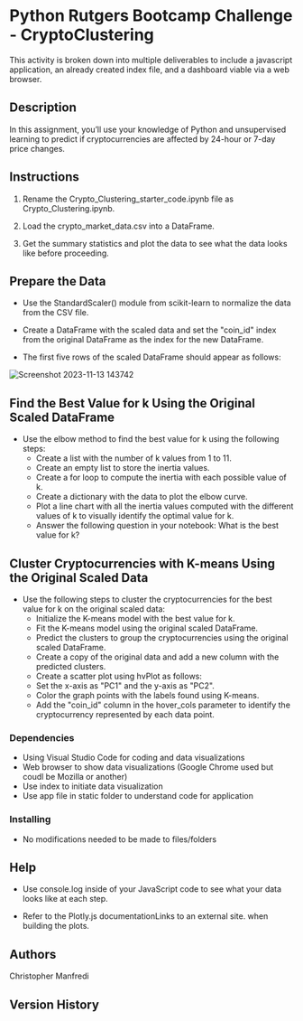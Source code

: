 # Python Rutgers Bootcamp Challenge - CryptoClustering

This activity is broken down into multiple deliverables to include a javascript application, an already created index file, and a dashboard viable via a web browser. 

## Description

In this assignment, you’ll use your knowledge of Python and unsupervised learning to predict if cryptocurrencies are affected by 24-hour or 7-day price changes.

## Instructions

1. Rename the Crypto_Clustering_starter_code.ipynb file as Crypto_Clustering.ipynb.

2. Load the crypto_market_data.csv into a DataFrame.

3. Get the summary statistics and plot the data to see what the data looks like before proceeding.

## Prepare the Data

* Use the StandardScaler() module from scikit-learn to normalize the data from the CSV file.

* Create a DataFrame with the scaled data and set the "coin_id" index from the original DataFrame as the index for the new DataFrame.

- The first five rows of the scaled DataFrame should appear as follows:

![Screenshot 2023-11-13 143742](https://github.com/Connextstrategy/CryptoClustering/assets/18508699/e2ee7df3-1d4a-4561-a19a-6dc1627fd9c5)

## Find the Best Value for k Using the Original Scaled DataFrame

* Use the elbow method to find the best value for k using the following steps:
  * Create a list with the number of k values from 1 to 11.
  * Create an empty list to store the inertia values.
  * Create a for loop to compute the inertia with each possible value of k.
  * Create a dictionary with the data to plot the elbow curve.
  * Plot a line chart with all the inertia values computed with the different values of k to visually identify the optimal value for k.
  * Answer the following question in your notebook: What is the best value for k?
 
 ## Cluster Cryptocurrencies with K-means Using the Original Scaled Data


* Use the following steps to cluster the cryptocurrencies for the best value for k on the original scaled data:
  * Initialize the K-means model with the best value for k.
  * Fit the K-means model using the original scaled DataFrame.
  * Predict the clusters to group the cryptocurrencies using the original scaled DataFrame.
  * Create a copy of the original data and add a new column with the predicted clusters.
  * Create a scatter plot using hvPlot as follows:
   *  Set the x-axis as "PC1" and the y-axis as "PC2".
   *  Color the graph points with the labels found using K-means.
   *  Add the "coin_id" column in the hover_cols parameter to identify the cryptocurrency represented by each data point.
 

### Dependencies

* Using Visual Studio Code for coding and data visualizations
* Web browser to show data visualizations (Google Chrome used but coudl be Mozilla or another)
* Use index to initiate data visualization
* Use app file in static folder to understand code for application

### Installing

* No modifications needed to be made to files/folders

## Help

* Use console.log inside of your JavaScript code to see what your data looks like at each step.

* Refer to the Plotly.js documentationLinks to an external site. when building the plots.

## Authors

Christopher Manfredi

## Version History
